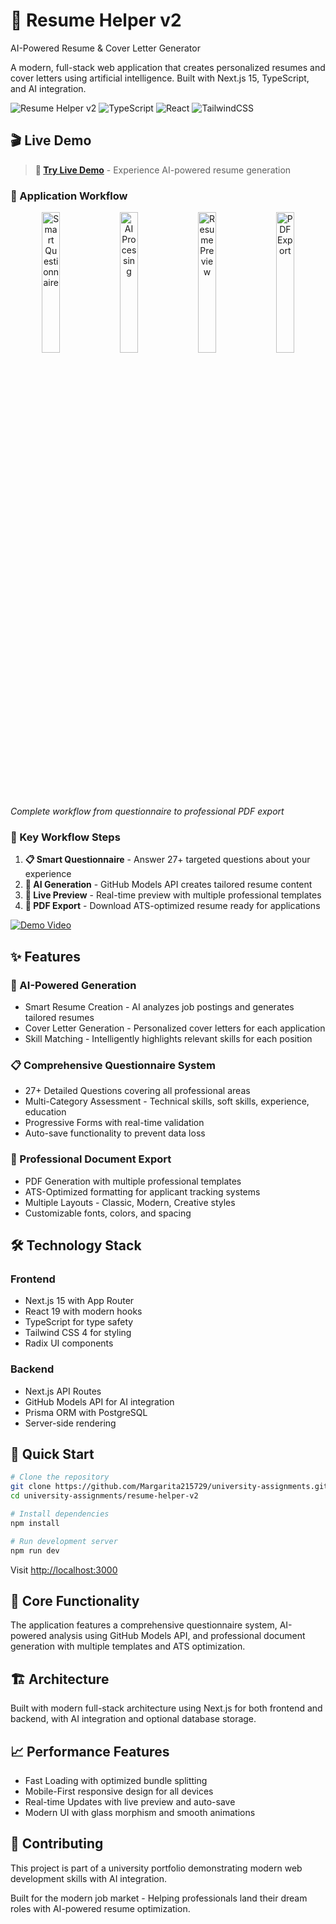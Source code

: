 # 🚀 Resume Helper v2

AI-Powered Resume & Cover Letter Generator

A modern, full-stack web application that creates personalized resumes and cover letters using artificial intelligence. Built with Next.js 15, TypeScript, and AI integration.

![Resume Helper v2](https://img.shields.io/badge/Next.js-15-black?style=flat-square&logo=next.js)
![TypeScript](https://img.shields.io/badge/TypeScript-5-blue?style=flat-square&logo=typescript)
![React](https://img.shields.io/badge/React-19-blue?style=flat-square&logo=react)
![TailwindCSS](https://img.shields.io/badge/TailwindCSS-4-blue?style=flat-square&logo=tailwindcss)

## 🎬 Live Demo

> **🚀 [Try Live Demo](https://resume-helper-v2.vercel.app)** - Experience AI-powered resume generation

### 📱 Application Workflow

<div align="center">
  <img src="screenshots/questionnaire.png" alt="Smart Questionnaire" width="24%" />
  <img src="screenshots/ai-generation.png" alt="AI Processing" width="24%" />
  <img src="screenshots/preview.png" alt="Resume Preview" width="24%" />
  <img src="screenshots/export.png" alt="PDF Export" width="24%" />
</div>

*Complete workflow from questionnaire to professional PDF export*

### 🎯 Key Workflow Steps

1. **📋 Smart Questionnaire** - Answer 27+ targeted questions about your experience
2. **🤖 AI Generation** - GitHub Models API creates tailored resume content
3. **👀 Live Preview** - Real-time preview with multiple professional templates
4. **📄 PDF Export** - Download ATS-optimized resume ready for applications

[![Demo Video](https://img.shields.io/badge/Watch%20Demo-▶️%20Video-red?style=for-the-badge)](https://github.com/Margarita215729/resume-helper-v2/blob/main/demo/workflow.gif)

## ✨ Features

### 🧠 AI-Powered Generation

- Smart Resume Creation - AI analyzes job postings and generates tailored resumes
- Cover Letter Generation - Personalized cover letters for each application
- Skill Matching - Intelligently highlights relevant skills for each position

### 📋 Comprehensive Questionnaire System

- 27+ Detailed Questions covering all professional areas
- Multi-Category Assessment - Technical skills, soft skills, experience, education
- Progressive Forms with real-time validation
- Auto-save functionality to prevent data loss

### 📄 Professional Document Export

- PDF Generation with multiple professional templates
- ATS-Optimized formatting for applicant tracking systems
- Multiple Layouts - Classic, Modern, Creative styles
- Customizable fonts, colors, and spacing

## 🛠️ Technology Stack

### Frontend

- Next.js 15 with App Router
- React 19 with modern hooks
- TypeScript for type safety
- Tailwind CSS 4 for styling
- Radix UI components

### Backend

- Next.js API Routes
- GitHub Models API for AI integration
- Prisma ORM with PostgreSQL
- Server-side rendering

## 🚀 Quick Start

```bash
# Clone the repository
git clone https://github.com/Margarita215729/university-assignments.git
cd university-assignments/resume-helper-v2

# Install dependencies
npm install

# Run development server
npm run dev
```

Visit [http://localhost:3000](http://localhost:3000)

## 🎯 Core Functionality

The application features a comprehensive questionnaire system, AI-powered analysis using GitHub Models API, and professional document generation with multiple templates and ATS optimization.

## 🏗️ Architecture

Built with modern full-stack architecture using Next.js for both frontend and backend, with AI integration and optional database storage.

## 📈 Performance Features

- Fast Loading with optimized bundle splitting
- Mobile-First responsive design for all devices
- Real-time Updates with live preview and auto-save
- Modern UI with glass morphism and smooth animations

## 🤝 Contributing

This project is part of a university portfolio demonstrating modern web development skills with AI integration.

Built for the modern job market - Helping professionals land their dream roles with AI-powered resume optimization.
